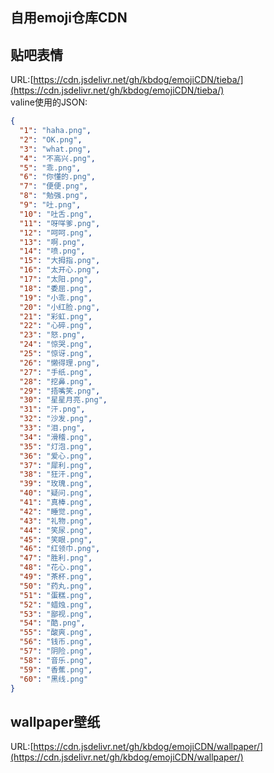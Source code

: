 ## 自用emoji仓库CDN  
## 贴吧表情 
URL:[https://cdn.jsdelivr.net/gh/kbdog/emojiCDN/tieba/](https://cdn.jsdelivr.net/gh/kbdog/emojiCDN/tieba/)  
valine使用的JSON:  
```json
{  
  "1": "haha.png",  
  "2": "OK.png",  
  "3": "what.png",  
  "4": "不高兴.png",  
  "5": "乖.png",  
  "6": "你懂的.png",  
  "7": "便便.png",  
  "8": "勉强.png",  
  "9": "吐.png",  
  "10": "吐舌.png",  
  "11": "呀咩爹.png",  
  "12": "呵呵.png",  
  "13": "啊.png",  
  "14": "喷.png",  
  "15": "大拇指.png",  
  "16": "太开心.png",  
  "17": "太阳.png",  
  "18": "委屈.png",  
  "19": "小乖.png",  
  "20": "小红脸.png",  
  "21": "彩虹.png",  
  "22": "心碎.png",  
  "23": "怒.png",  
  "24": "惊哭.png",  
  "25": "惊讶.png",  
  "26": "懒得理.png",  
  "27": "手纸.png",  
  "28": "挖鼻.png",  
  "29": "捂嘴笑.png",  
  "30": "星星月亮.png",  
  "31": "汗.png",  
  "32": "沙发.png",  
  "33": "泪.png",  
  "34": "滑稽.png",  
  "35": "灯泡.png",  
  "36": "爱心.png",  
  "37": "犀利.png",  
  "38": "狂汗.png",  
  "39": "玫瑰.png",  
  "40": "疑问.png",  
  "41": "真棒.png",  
  "42": "睡觉.png",  
  "43": "礼物.png",  
  "44": "笑尿.png",  
  "45": "笑眼.png",  
  "46": "红领巾.png",  
  "47": "胜利.png",  
  "48": "花心.png",  
  "49": "茶杯.png",   
  "50": "药丸.png",  
  "51": "蛋糕.png",  
  "52": "蜡烛.png",  
  "53": "鄙视.png",  
  "54": "酷.png",  
  "55": "酸爽.png",  
  "56": "钱币.png",  
  "57": "阴险.png",  
  "58": "音乐.png",  
  "59": "香蕉.png",  
  "60": "黑线.png"   
}
```
## wallpaper壁纸
URL:[https://cdn.jsdelivr.net/gh/kbdog/emojiCDN/wallpaper/](https://cdn.jsdelivr.net/gh/kbdog/emojiCDN/wallpaper/)
